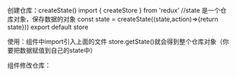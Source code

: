 创建仓库：createState()
    import { createStore } from 'redux'
    //state 是一个仓库对象，保存数据的对象
    const state = createState((state,action)=>{return state}))
    export default store

使用：组件中import引入上面的文件
    store.getState()就会得到整个仓库对象（你要把数据赋值到自己的state中）

组件修改仓库：